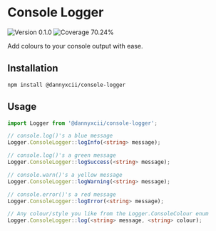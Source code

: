 # Console Logger

<div>
<!-- Version Badge -->
<img src="https://img.shields.io/badge/Version-0.1.0-blue" alt="Version 0.1.0">
<!-- Coverage Badge -->
<img src="https://img.shields.io/badge/Coverage-70.24%25-orange" alt="Coverage 70.24%">
</div>

Add colours to your console output with ease.

## Installation

```shell
npm install @dannyxcii/console-logger
```

## Usage

```typescript
import Logger from '@dannyxcii/console-logger';

// console.log()'s a blue message
Logger.ConsoleLogger::logInfo(<string> message);

// console.log()'s a green message
Logger.ConsoleLogger::logSuccess(<string> message);

// console.warn()'s a yellow message
Logger.ConsoleLogger::logWarning(<string> message);

// console.error()'s a red message
Logger.ConsoleLogger::logError(<string> message);

// Any colour/style you like from the Logger.ConsoleColour enum
Logger.ConsoleLogger::log(<string> message, <string> colour);
```